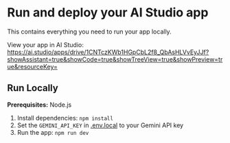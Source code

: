 # Run and deploy your AI Studio app

This contains everything you need to run your app locally.

View your app in AI Studio: https://ai.studio/apps/drive/1CNTczKWb1HGpCbL2f8_QbAsHLVvEyJJf?showAssistant=true&showCode=true&showTreeView=true&showPreview=true&resourceKey=

## Run Locally

**Prerequisites:**  Node.js


1. Install dependencies:
   `npm install`
2. Set the `GEMINI_API_KEY` in [.env.local](.env.local) to your Gemini API key
3. Run the app:
   `npm run dev`
